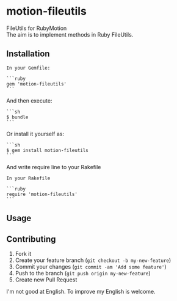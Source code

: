 # motion-fileutils

FileUtils for RubyMotion  
The aim is to implement methods in Ruby FileUtils.

## Installation

    In your Gemfile:

    ```ruby
    gem 'motion-fileutils'
    ```

And then execute:

    ```sh
    $ bundle
    ```

Or install it yourself as:

    ```sh
    $ gem install motion-fileutils
    ```

And write require line to your Rakefile

    In your Rakefile
    
    ```ruby
    require 'motion-fileutils'
    ```
    
    
## Usage


## Contributing

1. Fork it
2. Create your feature branch (`git checkout -b my-new-feature`)
3. Commit your changes (`git commit -am 'Add some feature'`)
4. Push to the branch (`git push origin my-new-feature`)
5. Create new Pull Request

I'm not good at English. To improve my English is welcome.